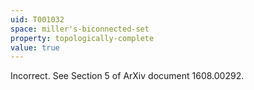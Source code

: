 ```yaml
---
uid: T001032
space: miller's-biconnected-set
property: topologically-complete
value: true
---
```

Incorrect. See Section 5 of ArXiv document 1608.00292.

